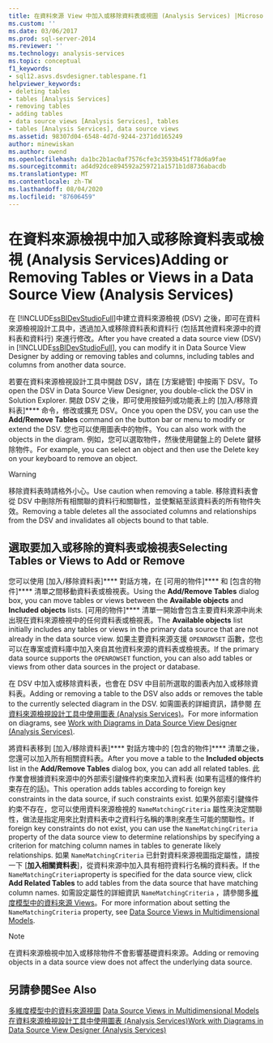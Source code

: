 ```yaml
---
title: 在資料來源 View 中加入或移除資料表或視圖 (Analysis Services) |Microsoft Docs
ms.custom: ''
ms.date: 03/06/2017
ms.prod: sql-server-2014
ms.reviewer: ''
ms.technology: analysis-services
ms.topic: conceptual
f1_keywords:
- sql12.asvs.dsvdesigner.tablespane.f1
helpviewer_keywords:
- deleting tables
- tables [Analysis Services]
- removing tables
- adding tables
- data source views [Analysis Services], tables
- tables [Analysis Services], data source views
ms.assetid: 98307d04-6548-4d7d-9244-2371dd165249
author: minewiskan
ms.author: owend
ms.openlocfilehash: da1bc2b1ac0af7576cfe3c3593b451f78d6a9fae
ms.sourcegitcommit: ad4d92dce894592a259721a1571b1d8736abacdb
ms.translationtype: MT
ms.contentlocale: zh-TW
ms.lasthandoff: 08/04/2020
ms.locfileid: "87606459"
---
```

# <a name="adding-or-removing-tables-or-views-in-a-data-source-view-analysis-services"></a><span data-ttu-id="16ea7-102">在資料來源檢視中加入或移除資料表或檢視 (Analysis Services)</span><span class="sxs-lookup"><span data-stu-id="16ea7-102">Adding or Removing Tables or Views in a Data Source View (Analysis Services)</span></span>
  <span data-ttu-id="16ea7-103">在 [!INCLUDE[ssBIDevStudioFull](../../includes/ssbidevstudiofull-md.md)]中建立資料來源檢視 (DSV) 之後，即可在資料來源檢視設計工具中，透過加入或移除資料表和資料行 (包括其他資料來源中的資料表和資料行) 來進行修改。</span><span class="sxs-lookup"><span data-stu-id="16ea7-103">After you have created a data source view (DSV) in [!INCLUDE[ssBIDevStudioFull](../../includes/ssbidevstudiofull-md.md)], you can modify it in Data Source View Designer by adding or removing tables and columns, including tables and columns from another data source.</span></span>  
  
 <span data-ttu-id="16ea7-104">若要在資料來源檢視設計工具中開啟 DSV，請在 [方案總管] 中按兩下 DSV。</span><span class="sxs-lookup"><span data-stu-id="16ea7-104">To open the DSV in Data Source View Designer, you double-click the DSV in Solution Explorer.</span></span> <span data-ttu-id="16ea7-105">開啟 DSV 之後，即可使用按鈕列或功能表上的 [加入/移除資料表]\*\*\*\* 命令，修改或擴充 DSV。</span><span class="sxs-lookup"><span data-stu-id="16ea7-105">Once you open the DSV, you can use the **Add/Remove Tables** command on the button bar or menu to modify or extend the DSV.</span></span> <span data-ttu-id="16ea7-106">您也可以使用圖表中的物件。</span><span class="sxs-lookup"><span data-stu-id="16ea7-106">You can also work with the objects in the diagram.</span></span> <span data-ttu-id="16ea7-107">例如，您可以選取物件，然後使用鍵盤上的 Delete 鍵移除物件。</span><span class="sxs-lookup"><span data-stu-id="16ea7-107">For example, you can select an object and then use the Delete key on your keyboard to remove an object.</span></span>  
  
> [!WARNING]  
>  <span data-ttu-id="16ea7-108">移除資料表時請格外小心。</span><span class="sxs-lookup"><span data-stu-id="16ea7-108">Use caution when removing a table.</span></span> <span data-ttu-id="16ea7-109">移除資料表會從 DSV 中刪除所有相關聯的資料行和關聯性，並使繫結至該資料表的所有物件失效。</span><span class="sxs-lookup"><span data-stu-id="16ea7-109">Removing a table deletes all the associated columns and relationships from the DSV and invalidates all objects bound to that table.</span></span>  
  
## <a name="selecting-tables-or-views-to-add-or-remove"></a><span data-ttu-id="16ea7-110">選取要加入或移除的資料表或檢視表</span><span class="sxs-lookup"><span data-stu-id="16ea7-110">Selecting Tables or Views to Add or Remove</span></span>  
 <span data-ttu-id="16ea7-111">您可以使用 [加入/移除資料表]\*\*\*\* 對話方塊，在 [可用的物件]\*\*\*\* 和 [包含的物件]\*\*\*\* 清單之間移動資料表或檢視表。</span><span class="sxs-lookup"><span data-stu-id="16ea7-111">Using the **Add/Remove Tables** dialog box, you can move tables or views between the **Available objects** and **Included objects** lists.</span></span> <span data-ttu-id="16ea7-112">[可用的物件]\*\*\*\* 清單一開始會包含主要資料來源中尚未出現在資料來源檢視中的任何資料表或檢視表。</span><span class="sxs-lookup"><span data-stu-id="16ea7-112">The **Available objects** list initially includes any tables or views in the primary data source that are not already in the data source view.</span></span> <span data-ttu-id="16ea7-113">如果主要資料來源支援 `OPENROWSET` 函數，您也可以在專案或資料庫中加入來自其他資料來源的資料表或檢視表。</span><span class="sxs-lookup"><span data-stu-id="16ea7-113">If the primary data source supports the `OPENROWSET` function, you can also add tables or views from other data sources in the project or database.</span></span>  
  
 <span data-ttu-id="16ea7-114">在 DSV 中加入或移除資料表，也會在 DSV 中目前所選取的圖表內加入或移除資料表。</span><span class="sxs-lookup"><span data-stu-id="16ea7-114">Adding or removing a table to the DSV also adds or removes the table to the currently selected diagram in the DSV.</span></span> <span data-ttu-id="16ea7-115">如需圖表的詳細資訊，請參閱 [在資料來源檢視設計工具中使用圖表 &#40;Analysis Services&#41;](work-with-diagrams-in-data-source-view-designer-analysis-services.md)。</span><span class="sxs-lookup"><span data-stu-id="16ea7-115">For more information on diagrams, see [Work with Diagrams in Data Source View Designer &#40;Analysis Services&#41;](work-with-diagrams-in-data-source-view-designer-analysis-services.md).</span></span>  
  
 <span data-ttu-id="16ea7-116">將資料表移到 [加入/移除資料表]\*\*\*\* 對話方塊中的 [包含的物件]\*\*\*\* 清單之後，您還可以加入所有相關資料表。</span><span class="sxs-lookup"><span data-stu-id="16ea7-116">After you move a table to the **Included objects** list in the **Add/Remove Tables** dialog box, you can add all related tables.</span></span> <span data-ttu-id="16ea7-117">此作業會根據資料來源中的外部索引鍵條件約束來加入資料表 (如果有這樣的條件約束存在的話)。</span><span class="sxs-lookup"><span data-stu-id="16ea7-117">This operation adds tables according to foreign key constraints in the data source, if such constraints exist.</span></span> <span data-ttu-id="16ea7-118">如果外部索引鍵條件約束不存在，您可以使用資料來源檢視的 `NameMatchingCriteria` 屬性來決定關聯性，做法是指定用來比對資料表中之資料行名稱的準則來產生可能的關聯性。</span><span class="sxs-lookup"><span data-stu-id="16ea7-118">If foreign key constraints do not exist, you can use the `NameMatchingCriteria` property of the data source view to determine relationships by specifying a criterion for matching column names in tables to generate likely relationships.</span></span> <span data-ttu-id="16ea7-119">如果 `NameMatchingCriteria` 已針對資料來源視圖指定屬性，請按一下 [**加入相關資料表**]，從資料來源中加入具有相符資料行名稱的資料表。</span><span class="sxs-lookup"><span data-stu-id="16ea7-119">If the `NameMatchingCriteria`property is specified for the data source view, click **Add Related Tables** to add tables from the data source that have matching column names.</span></span> <span data-ttu-id="16ea7-120">如需設定屬性的詳細資訊 `NameMatchingCriteria` ，請參閱多[維度模型中的資料來源 Views](data-source-views-in-multidimensional-models.md)。</span><span class="sxs-lookup"><span data-stu-id="16ea7-120">For more information about setting the `NameMatchingCriteria` property, see [Data Source Views in Multidimensional Models](data-source-views-in-multidimensional-models.md).</span></span>  
  
> [!NOTE]  
>  <span data-ttu-id="16ea7-121">在資料來源檢視中加入或移除物件不會影響基礎資料來源。</span><span class="sxs-lookup"><span data-stu-id="16ea7-121">Adding or removing objects in a data source view does not affect the underlying data source.</span></span>  
  
## <a name="see-also"></a><span data-ttu-id="16ea7-122">另請參閱</span><span class="sxs-lookup"><span data-stu-id="16ea7-122">See Also</span></span>  
 <span data-ttu-id="16ea7-123">[多維度模型中的資料來源視圖](data-source-views-in-multidimensional-models.md) </span><span class="sxs-lookup"><span data-stu-id="16ea7-123">[Data Source Views in Multidimensional Models](data-source-views-in-multidimensional-models.md) </span></span>  
 [<span data-ttu-id="16ea7-124">在資料來源檢視設計工具中使用圖表 &#40;Analysis Services&#41;</span><span class="sxs-lookup"><span data-stu-id="16ea7-124">Work with Diagrams in Data Source View Designer &#40;Analysis Services&#41;</span></span>](work-with-diagrams-in-data-source-view-designer-analysis-services.md)  
  
  
